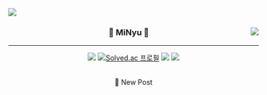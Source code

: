 
<!-- https://velog.io/@seondal/Github-Readme-%EA%BE%B8%EB%AF%B8%EA%B8%B0-%EC%B4%9D%EC%A0%95%EB%A6%AC#%EC%99%84%EC%84%B1 -->
<a href="https://github.com/anuraghazra/github-readme-stats">
        <img src="https://capsule-render.vercel.app/api?type=waving&color=timeGradient&height=200&section=footer&text=YuMin%20Kim&fontSize=80&fontAlignY=70&animation=twinkling" />
</a>

<p align="center">

<div align="center">
  
  <img align="right" src="https://github-readme-stats.vercel.app/api/top-langs/?username=devYuMinKim&theme=dracula&exclude_repo=Computer-Science-Engineering&layout=compact&langs_count=10"/>
  
  ### 👻 MiNyu 👻
  
  ---
  
  <a href="https://github.com/devYuMinKim"><img src="https://hits.seeyoufarm.com/api/count/incr/badge.svg?url=https%3A%2F%2Fgithub.com%2FdevYuMinKim&count_bg=%23000000&title_bg=%23000000&icon=github.svg&icon_color=%23E7E7E7&title=GitHub&edge_flat=false)"/></a> 
  [![Solved.ac
프로필](http://mazassumnida.wtf/api/mini/generate_badge?boj=gimyumin40)](https://solved.ac/gimyumin40)
  <a href="https://devYuMinKim.github.io"><img src="https://img.shields.io/badge/minyu.log-3DDC84?style=flat-square&logo=Github&logoColor=white"/></a>
<a href="https://literate-tsunami-4f3.notion.site/Minyu-64bd48e441a44f4899fb75844280c58c"><img src="https://img.shields.io/badge/Resume-ffffff?style=flat-square&logo=notion&logoColor=black"/></a>

  <br>
  📝 New Post
<!-- [![Velog's GitHub stats](https://velog-readme-stats.vercel.app/api?name=devYuMinKim)](https://devyuminkim.github.io/@devYuMinKim) -->
</div>
